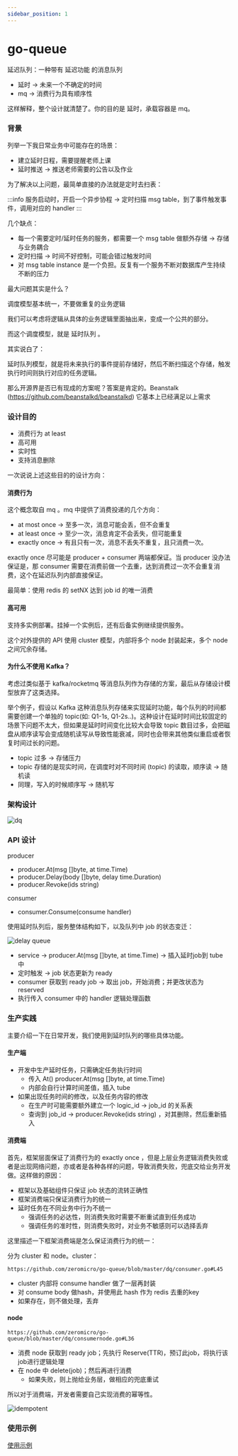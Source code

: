```yaml
---
sidebar_position: 1
---
```


# go-queue

延迟队列：一种带有 延迟功能 的消息队列

- 延时 → 未来一个不确定的时间
- mq → 消费行为具有顺序性

这样解释，整个设计就清楚了。你的目的是 延时，承载容器是 mq。

### 背景

列举一下我日常业务中可能存在的场景：

- 建立延时日程，需要提醒老师上课
- 延时推送 → 推送老师需要的公告以及作业

为了解决以上问题，最简单直接的办法就是定时去扫表：

:::info
服务启动时，开启一个异步协程 → 定时扫描 msg table，到了事件触发事件，调用对应的 handler
:::

几个缺点：

- 每一个需要定时/延时任务的服务，都需要一个 msg table 做额外存储 → 存储与业务耦合
- 定时扫描 → 时间不好控制，可能会错过触发时间
- 对 msg table instance 是一个负担。反复有一个服务不断对数据库产生持续不断的压力

最大问题其实是什么？

调度模型基本统一，不要做重复的业务逻辑

我们可以考虑将逻辑从具体的业务逻辑里面抽出来，变成一个公共的部分。

而这个调度模型，就是 延时队列 。

其实说白了：

延时队列模型，就是将未来执行的事件提前存储好，然后不断扫描这个存储，触发执行时间则执行对应的任务逻辑。

那么开源界是否已有现成的方案呢？答案是肯定的。Beanstalk (https://github.com/beanstalkd/beanstalkd) 它基本上已经满足以上需求

### 设计目的

- 消费行为 at least
- 高可用
- 实时性
- 支持消息删除

一次说说上述这些目的的设计方向：

#### 消费行为

这个概念取自 mq 。mq 中提供了消费投递的几个方向：

- at most once → 至多一次，消息可能会丢，但不会重复
- at least once → 至少一次，消息肯定不会丢失，但可能重复
- exactly once → 有且只有一次，消息不丢失不重复，且只消费一次。

exactly once 尽可能是 producer + consumer 两端都保证。当 producer 没办法保证是，那 consumer 需要在消费前做一个去重，达到消费过一次不会重复消费，这个在延迟队列内部直接保证。

最简单：使用 redis 的 setNX 达到 job id 的唯一消费

#### 高可用

支持多实例部署。挂掉一个实例后，还有后备实例继续提供服务。

这个对外提供的 API 使用 cluster 模型，内部将多个 node 封装起来，多个 node 之间冗余存储。

#### 为什么不使用 Kafka？

考虑过类似基于 kafka/rocketmq 等消息队列作为存储的方案，最后从存储设计模型放弃了这类选择。

举个例子，假设以 Kafka 这种消息队列存储来实现延时功能，每个队列的时间都需要创建一个单独的 topic(如: Q1-1s, Q1-2s..)。这种设计在延时时间比较固定的场景下问题不太大，但如果是延时时间变化比较大会导致 topic 数目过多，会把磁盘从顺序读写会变成随机读写从导致性能衰减，同时也会带来其他类似重启或者恢复时间过长的问题。

- topic 过多 → 存储压力
- topic 存储的是现实时间，在调度时对不同时间 (topic) 的读取，顺序读 → 随机读
- 同理，写入的时候顺序写 → 随机写

### 架构设计

![dq](/img/dq.png)

### API 设计

producer

- producer.At(msg []byte, at time.Time)
- producer.Delay(body []byte, delay time.Duration)
- producer.Revoke(ids string)

consumer

- consumer.Consume(consume handler)

使用延时队列后，服务整体结构如下，以及队列中 job 的状态变迁：

![delay queue](/img/delay-queue.png)

- service → producer.At(msg []byte, at time.Time) → 插入延时job到 tube 中
- 定时触发 → job 状态更新为 ready
- consumer 获取到 ready job → 取出 job，开始消费；并更改状态为 reserved
- 执行传入 consumer 中的 handler 逻辑处理函数

### 生产实践

主要介绍一下在日常开发，我们使用到延时队列的哪些具体功能。

#### 生产端

- 开发中生产延时任务，只需确定任务执行时间
    - 传入 At()  producer.At(msg []byte, at time.Time)
    - 内部会自行计算时间差值，插入 tube
- 如果出现任务时间的修改，以及任务内容的修改
    - 在生产时可能需要额外建立一个 logic_id → job_id 的关系表
    - 查询到 job_id  → producer.Revoke(ids string) ，对其删除，然后重新插入
    
#### 消费端

首先，框架层面保证了消费行为的 exactly once ，但是上层业务逻辑消费失败或者是出现网络问题，亦或者是各种各样的问题，导致消费失败，兜底交给业务开发做。这样做的原因：

- 框架以及基础组件只保证 job 状态的流转正确性
- 框架消费端只保证消费行为的统一
- 延时任务在不同业务中行为不统一
    - 强调任务的必达性，则消费失败时需要不断重试直到任务成功
    - 强调任务的准时性，则消费失败时，对业务不敏感则可以选择丢弃
    
这里描述一下框架消费端是怎么保证消费行为的统一：

分为 cluster 和 node。cluster：

`https://github.com/zeromicro/go-queue/blob/master/dq/consumer.go#L45`

- cluster 内部将 consume handler 做了一层再封装
- 对 consume body 做hash，并使用此 hash 作为 redis 去重的key
- 如果存在，则不做处理，丢弃

#### node

`https://github.com/zeromicro/go-queue/blob/master/dq/consumernode.go#L36`

- 消费 node 获取到 ready job；先执行 Reserve(TTR)，预订此job，将执行该job进行逻辑处理
- 在 node 中 delete(job)；然后再进行消费
    - 如果失败，则上抛给业务层，做相应的兜底重试
    
所以对于消费端，开发者需要自己实现消费的幂等性。

![idempotent](/img/idempotent.png)

### 使用示例

[使用示例](https://github.com/zeromicro/go-queue/tree/master/example)



